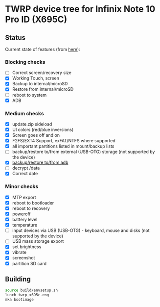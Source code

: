 # TWRP device tree for Infinix Note 10 Pro ID (X695C)

## Status

Current state of features (from [here](https://twrp.me/faq/OfficialMaintainer.html)):

### Blocking checks

- [ ] Correct screen/recovery size
- [X] Working Touch, screen
- [X] Backup to internal/microSD
- [X] Restore from internal/microSD
- [ ] reboot to system
- [X] ADB

### Medium checks

- [X] update.zip sideload
- [X] UI colors (red/blue inversions)
- [X] Screen goes off and on
- [X] F2FS/EXT4 Support, exFAT/NTFS where supported
- [X] all important partitions listed in mount/backup lists
- [ ] backup/restore to/from external (USB-OTG) storage (not supported by the device)
- [X] [backup/restore to/from adb](https://gerrit.omnirom.org/#/c/15943/)
- [ ] decrypt /data
- [X] Correct date

### Minor checks

- [X] MTP export
- [X] reboot to bootloader
- [X] reboot to recovery
- [X] poweroff
- [X] battery level
- [X] temperature
- [ ] input devices via USB (USB-OTG) - keyboard, mouse and disks (not supported by the device)
- [ ] USB mass storage export
- [X] set brightness
- [X] vibrate
- [X] screenshot
- [X] partition SD card

## Building

```bash
source build/envsetup.sh
lunch twrp_x695c-eng
mka bootimage
```

